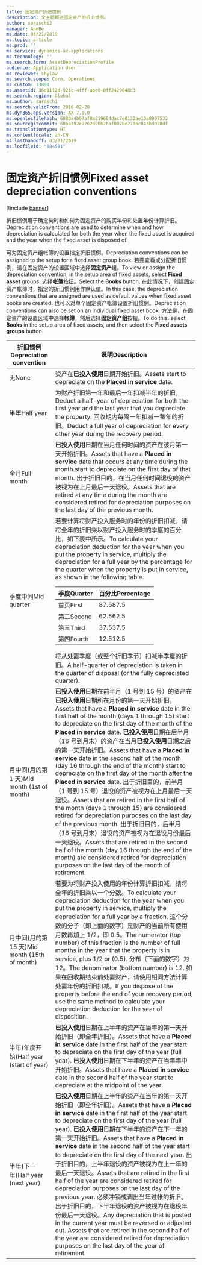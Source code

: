 ```yaml
---
title: 固定资产折旧惯例
description: 文主题概述固定资产的折旧惯例。
author: saraschi2
manager: AnnBe
ms.date: 03/21/2019
ms.topic: article
ms.prod: ''
ms.service: dynamics-ax-applications
ms.technology: ''
ms.search.form: AssetDepreciationProfile
audience: Application User
ms.reviewer: shylaw
ms.search.scope: Core, Operations
ms.custom: 13891
ms.assetid: 36d1112d-921c-4fff-abe0-0ff2429848d3
ms.search.region: Global
ms.author: saraschi
ms.search.validFrom: 2016-02-28
ms.dyn365.ops.version: AX 7.0.0
ms.openlocfilehash: 6880a4b97af0a819684dac7e0132ae10a8997533
ms.sourcegitcommit: 60aa392e7762d9b62baf007be27dec043bd078df
ms.translationtype: HT
ms.contentlocale: zh-CN
ms.lasthandoff: 03/21/2019
ms.locfileid: "884591"
---
```

# <a name="fixed-asset-depreciation-conventions"></a><span data-ttu-id="933ac-103">固定资产折旧惯例</span><span class="sxs-lookup"><span data-stu-id="933ac-103">Fixed asset depreciation conventions</span></span>

[!include [banner](../includes/banner.md)]

<span data-ttu-id="933ac-104">折旧惯例用于确定何时和如何为固定资产的购买年份和处置年份计算折旧。</span><span class="sxs-lookup"><span data-stu-id="933ac-104">Depreciation conventions are used to determine when and how depreciation is calculated for both the year when the fixed asset is acquired and the year when the fixed asset is disposed of.</span></span>

<span data-ttu-id="933ac-105">可为固定资产组帐簿的设置指定折旧惯例。</span><span class="sxs-lookup"><span data-stu-id="933ac-105">Depreciation conventions can be assigned to the setup for a fixed asset group book.</span></span> <span data-ttu-id="933ac-106">若要查看或分配折旧惯例，请在固定资产的设置区域中选择**固定资产**组。</span><span class="sxs-lookup"><span data-stu-id="933ac-106">To view or assign the depreciation convention, in the setup area of fixed assets, select **Fixed asset** groups.</span></span> <span data-ttu-id="933ac-107">选择**帐簿**按钮。</span><span class="sxs-lookup"><span data-stu-id="933ac-107">Select the **Books** button.</span></span> <span data-ttu-id="933ac-108">在此情况下，创建固定资产帐簿时，指定的折旧惯例用作默认值。</span><span class="sxs-lookup"><span data-stu-id="933ac-108">In this case, the depreciation conventions that are assigned are used as default values when fixed asset books are created.</span></span> <span data-ttu-id="933ac-109">也可以对单个固定资产帐簿设置折旧惯例。</span><span class="sxs-lookup"><span data-stu-id="933ac-109">Depreciation conventions can also be set on an individual fixed asset book.</span></span> <span data-ttu-id="933ac-110">方法是，在固定资产的设置区域中选择**帐簿**，然后选择**固定资产组**按钮。</span><span class="sxs-lookup"><span data-stu-id="933ac-110">To do this, select **Books** in the setup area of fixed assets, and then select the **Fixed assets groups** button.</span></span>


|  <span data-ttu-id="933ac-111">折旧惯例</span><span class="sxs-lookup"><span data-stu-id="933ac-111">Depreciation convention</span></span>  |   <span data-ttu-id="933ac-112">说明</span><span class="sxs-lookup"><span data-stu-id="933ac-112">Description</span></span>  |
|---------------------------|-----------------|
|           <span data-ttu-id="933ac-113">无</span><span class="sxs-lookup"><span data-stu-id="933ac-113">None</span></span>            |  <span data-ttu-id="933ac-114">资产在<strong>已投入使用</strong>日期开始折旧。</span><span class="sxs-lookup"><span data-stu-id="933ac-114">Assets start to depreciate on the <strong>Placed in service</strong> date.</span></span>|
|         <span data-ttu-id="933ac-115">半年</span><span class="sxs-lookup"><span data-stu-id="933ac-115">Half year</span></span>         |  <span data-ttu-id="933ac-116">为财产折旧第一年和最后一年扣减半年的折旧。</span><span class="sxs-lookup"><span data-stu-id="933ac-116">Deduct a half-year of depreciation for both the first year and the last year that you depreciate the property.</span></span> <span data-ttu-id="933ac-117">回收期内每隔一年扣减一整年的折旧。</span><span class="sxs-lookup"><span data-stu-id="933ac-117">Deduct a full year of depreciation for every other year during the recovery period.</span></span> |
|        <span data-ttu-id="933ac-118">全月</span><span class="sxs-lookup"><span data-stu-id="933ac-118">Full month</span></span>         | <span data-ttu-id="933ac-119"><strong>已投入使用</strong>日期在当月任何时间的资产在该月第一天开始折旧。</span><span class="sxs-lookup"><span data-stu-id="933ac-119">Assets that have a <strong>Placed in service</strong> date that occurs at any time during the month start to depreciate on the first day of that month.</span></span> <span data-ttu-id="933ac-120">出于折旧目的，在当月任何时间退役的资产被视为在上月最后一天退役。</span><span class="sxs-lookup"><span data-stu-id="933ac-120">Assets that are retired at any time during the month are considered retired for depreciation purposes on the last day of the previous month.</span></span>  |
|        <span data-ttu-id="933ac-121">季度中间</span><span class="sxs-lookup"><span data-stu-id="933ac-121">Mid quarter</span></span>        | <span data-ttu-id="933ac-122">若要计算将财产投入服务时的年份的折旧扣减，请将全年的折旧乘以财产投入服务时的季度的百分比，如下表中所示。</span><span class="sxs-lookup"><span data-stu-id="933ac-122">To calculate your depreciation deduction for the year when you put the property in service, multiply the depreciation for a full year by the percentage for the quarter when the property is put in service, as shown in the following table.</span></span><table><thead><tr><th><span data-ttu-id="933ac-123">季度</span><span class="sxs-lookup"><span data-stu-id="933ac-123">Quarter</span></span></th><th><span data-ttu-id="933ac-124">百分比</span><span class="sxs-lookup"><span data-stu-id="933ac-124">Percentage</span></span></th></tr></thead><tbody><tr><td><span data-ttu-id="933ac-125">首页</span><span class="sxs-lookup"><span data-stu-id="933ac-125">First</span></span></td><td><span data-ttu-id="933ac-126">87.5</span><span class="sxs-lookup"><span data-stu-id="933ac-126">87.5</span></span></td></tr><tr><td><span data-ttu-id="933ac-127">第二</span><span class="sxs-lookup"><span data-stu-id="933ac-127">Second</span></span></td><td><span data-ttu-id="933ac-128">62.5</span><span class="sxs-lookup"><span data-stu-id="933ac-128">62.5</span></span></td></tr><tr><td><span data-ttu-id="933ac-129">第三</span><span class="sxs-lookup"><span data-stu-id="933ac-129">Third</span></span></td><td><span data-ttu-id="933ac-130">37.5</span><span class="sxs-lookup"><span data-stu-id="933ac-130">37.5</span></span></td></tr><tr><td><span data-ttu-id="933ac-131">第四</span><span class="sxs-lookup"><span data-stu-id="933ac-131">Fourth</span></span></td><td><span data-ttu-id="933ac-132">12.5</span><span class="sxs-lookup"><span data-stu-id="933ac-132">12.5</span></span></td></tr></tbody></table><span data-ttu-id="933ac-133">将从处置季度（或整个折旧季节）扣减半季度的折旧。</span><span class="sxs-lookup"><span data-stu-id="933ac-133">A half-quarter of depreciation is taken in the quarter of disposal (or the fully depreciated quarter).</span></span> |
| <span data-ttu-id="933ac-134">月中间(月的第 1 天)</span><span class="sxs-lookup"><span data-stu-id="933ac-134">Mid month (1st of month)</span></span>  | <span data-ttu-id="933ac-135"><strong>已投入使用</strong>日期在前半月（1 号到 15 号）的资产在<strong>已投入使用</strong>日期所在月份的第一天开始折旧。</span><span class="sxs-lookup"><span data-stu-id="933ac-135">Assets that have a <strong>Placed in service</strong> date in the first half of the month (days 1 through 15) start to depreciate on the first day of the month of the <strong>Placed in service</strong> date.</span></span> <span data-ttu-id="933ac-136"><strong>已投入使用</strong>日期在后半月（16 号到月末）的资产在当月<strong>已投入使用</strong>日期之后的第一天开始折旧。</span><span class="sxs-lookup"><span data-stu-id="933ac-136">Assets that have a <strong>Placed in service</strong> date in the second half of the month (day 16 through the end of the month) start to depreciate on the first day of the month after the <strong>Placed in service</strong> date.</span></span> <span data-ttu-id="933ac-137">出于折旧目的，前半月（1 号到 15 号）退役的资产被视为在上月最后一天退役。</span><span class="sxs-lookup"><span data-stu-id="933ac-137">Assets that are retired in the first half of the month (days 1 through 15) are considered retired for depreciation purposes on the last day of the previous month.</span></span> <span data-ttu-id="933ac-138">出于折旧目的，后半月（16 号到月末）退役的资产被视为在退役月份最后一天退役。</span><span class="sxs-lookup"><span data-stu-id="933ac-138">Assets that are retired in the second half of the month (day 16 through the end of the month) are considered retired for depreciation purposes on the last day of the month of retirement.</span></span> |
| <span data-ttu-id="933ac-139">月中间(月的第 15 天)</span><span class="sxs-lookup"><span data-stu-id="933ac-139">Mid month (15th of month)</span></span> |  <span data-ttu-id="933ac-140">若要为将财产投入使用的年份计算折旧扣减，请将全年的折旧乘以一个分数。</span><span class="sxs-lookup"><span data-stu-id="933ac-140">To calculate your depreciation deduction for the year when you put the property in service, multiply the depreciation for a full year by a fraction.</span></span> <span data-ttu-id="933ac-141">这个分数的分子（即上面的数字）是财产的当前所有使用月数再加上 1/2，即 0.5。</span><span class="sxs-lookup"><span data-stu-id="933ac-141">The numerator (top number) of this fraction is the number of full months in the year that the property is in service, plus 1/2 or (0.5).</span></span> <span data-ttu-id="933ac-142">分布（下面的数字）为 12。</span><span class="sxs-lookup"><span data-stu-id="933ac-142">The denominator (bottom number) is 12.</span></span> <span data-ttu-id="933ac-143">如果在回收期结束前处置财产，请使用相同方法计算处置年份的折旧扣减。</span><span class="sxs-lookup"><span data-stu-id="933ac-143">If you dispose of the property before the end of your recovery period, use the same method to calculate your depreciation deduction for the year of disposition.</span></span>   |
| <span data-ttu-id="933ac-144">半年(年度开始)</span><span class="sxs-lookup"><span data-stu-id="933ac-144">Half year (start of year)</span></span> | <span data-ttu-id="933ac-145"><strong>已投入使用</strong>日期在上半年的资产在当年的第一天开始折旧（即全年折旧）。</span><span class="sxs-lookup"><span data-stu-id="933ac-145">Assets that have a <strong>Placed in service</strong> date in the first half of the year start to depreciate on the first day of the year (full year).</span></span> <span data-ttu-id="933ac-146"><strong>已投入使用</strong>日期在下半年的资产在当年年中开始折旧。</span><span class="sxs-lookup"><span data-stu-id="933ac-146">Assets that have a <strong>Placed in service</strong> date in the second half of the year start to depreciate at the midpoint of the year.</span></span>|
|   <span data-ttu-id="933ac-147">半年(下一年)</span><span class="sxs-lookup"><span data-stu-id="933ac-147">Half year (next year)</span></span>   |   <span data-ttu-id="933ac-148"><strong>已投入使用</strong>日期在上半年的资产在当年的第一天开始折旧（即全年折旧）。</span><span class="sxs-lookup"><span data-stu-id="933ac-148">Assets that have a <strong>Placed in service</strong> date in the first half of the year start to depreciate on the first day of the year (full year).</span></span> <span data-ttu-id="933ac-149"><strong>已投入使用</strong>日期在下半年的资产在下一年的第一天开始折旧。</span><span class="sxs-lookup"><span data-stu-id="933ac-149">Assets that have a <strong>Placed in service</strong> date in the second half of the year start to depreciate on the first day of the next year.</span></span> <span data-ttu-id="933ac-150">出于折旧目的，上半年退役的资产被视为在上一年的最后一天退役。</span><span class="sxs-lookup"><span data-stu-id="933ac-150">Assets that are retired in the first half of the year are considered retired for depreciation purposes on the last day of the previous year.</span></span> <span data-ttu-id="933ac-151">必须冲销或调出当年过帐的折旧。出于折旧目的，下半年退役的资产被视为在退役年份最后一天退役。</span><span class="sxs-lookup"><span data-stu-id="933ac-151">Any depreciation that is posted in the current year must be reversed or adjusted out. Assets that are retired in the second half of the year are considered retired for depreciation purposes on the last day of the year of retirement.</span></span>|

